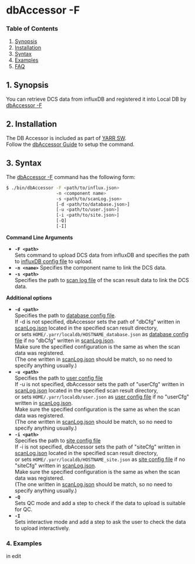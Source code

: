 # dbAccessor -F

### Table of Contents

1. [Synopsis](#1-synopsis)
2. [Installation](#2-installation)
3. [Syntax](#3-syntax)
4. [Examples](#4-examples)
5. [FAQ](#5-faq)

## 1. Synopsis

You can retrieve DCS data from influxDB and registered it into Local DB by [dbAccessor -F](f.md)

## 2. Installation

The DB Accessor is included as part of [YARR SW](http://yarr.web.cern.ch/yarr/).<br>
Follow the [dbAccessor Guide](../accessor.md) to setup the command.

## 3. Syntax

The [dbAccessor -F](f.md) command has the following form:

```bash
$ ./bin/dbAccessor -F <path/to/influx.json>
                   -n <component name>
                   -s <path/to/scanLog.json>
                   [-d <path/to/database.json>]
                   [-u <path/to/user.json>]
                   [-i <path/to/site.json>]
                   [-Q]
                   [-I]
```

**Command Line Arguments**

- **``-F <path>``**<br>
Sets command to upload DCS data from influxDB and specifies the path to [influxDB config file](../config/dcs.md#influxdb-config-file) to upload.
- **``-n <name>``**<db>
Specifies the component name to link the DCS data.
- **``-s <path>``**<br>
Specifies the path to [scan log file](../config/scan-log.md) of the scan result data to link the DCS data.

**Additional options**

- **``-d <path>``**<br>
Specifies the path to [database config file](../config/database.md).<br>
If -d is not specified, dbAccessor sets the path of "dbCfg" written in [scanLog.json](../config/scan-log.md) located in the specified scan result directory,<br>
or sets `HOME/.yarr/localdb/HOSTNAME_database.json` as [database config file](../config/database.md) if no "dbCfg" written in [scanLog.json](../config/scan-log.md).<br>
Make sure the specified configuration is the same as when the scan data was registered.<br>
(The one written in [scanLog.json](../config/scan-log.md) should be match, so no need to specify anything usually.)
- **``-u <path>``**<br>
Specifies the path to [user config file](../config/user.md)<br>
If -u is not specified, dbAccessor sets the path of "userCfg" written in [scanLog.json](../config/scan-log.md) located in the specified scan result directory,<br>
or sets `HOME/.yarr/localdb/user.json` as [user config file](../config/user.md) if no "userCfg" written in [scanLog.json](../config/scan-log.md).<br>
Make sure the specified configuration is the same as when the scan data was registered.<br>
(The one written in [scanLog.json](../config/scan-log.md) should be match, so no need to specify anything usually.)
- **``-i <path>``**<br>
Specifies the path to [site config file](../config/site.md)<br>
If -i is not specified, dbAccessor sets the path of "siteCfg" written in [scanLog.json](../config/scan-log.md) located in the specified scan result directory,<br>
or sets `HOME/.yarr/localdb/HOSTNAME_site.json` as [site config file](../config/site.md) if no "siteCfg" written in [scanLog.json](../config/scan-log.md).<br>
Make sure the specified configuration is the same as when the scan data was registered.<br>
(The one written in [scanLog.json](../config/scan-log.md) should be match, so no need to specify anything usually.)
- **``-Q``**<br>
Sets QC mode and add a step to check if the data to upload is suitable for QC.
- **``-I``**<br>
Sets interactive mode and add a step to ask the user to check the data to upload interactively.

### 4. Examples

in edit
